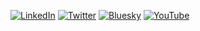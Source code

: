 [![LinkedIn](https://img.shields.io/badge/-LinkedIn-0A66C2?style=for-the-badge&logo=Linkedin&logoColor=white)](https://www.linkedin.com/in/skeltonm/)
[![Twitter](https://img.shields.io/badge/-Twitter-1DA1F2?style=for-the-badge&logo=Twitter&logoColor=white)](https://x.com/codingo_)
[![Bluesky](https://img.shields.io/badge/-Bluesky-000?style=for-the-badge&logo=bluesky&logoColor=white)](https://bsky.app/profile/codingo.com)
[![YouTube](https://img.shields.io/badge/-YouTube-FF0000?style=for-the-badge&logo=YouTube&logoColor=white)](https://www.youtube.com/c/codingo)
